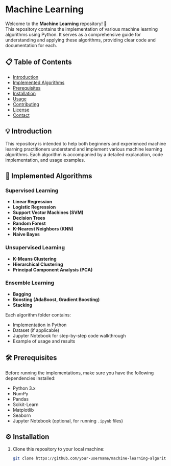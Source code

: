 # Machine Learning 

Welcome to the **Machine Learning** repository! 🚀  
This repository contains the implementation of various machine learning algorithms using Python. It serves as a comprehensive guide for understanding and applying these algorithms, providing clear code and documentation for each.

## 📋 Table of Contents

- [Introduction](#introduction)
- [Implemented Algorithms](#implemented-algorithms)
- [Prerequisites](#prerequisites)
- [Installation](#installation)
- [Usage](#usage)
- [Contributing](#contributing)
- [License](#license)
- [Contact](#contact)

## 💡 Introduction

This repository is intended to help both beginners and experienced machine learning practitioners understand and implement various machine learning algorithms. Each algorithm is accompanied by a detailed explanation, code implementation, and usage examples.

## 🧠 Implemented Algorithms

### Supervised Learning
- **Linear Regression**
- **Logistic Regression**
- **Support Vector Machines (SVM)**
- **Decision Trees**
- **Random Forest**
- **K-Nearest Neighbors (KNN)**
- **Naive Bayes**

### Unsupervised Learning
- **K-Means Clustering**
- **Hierarchical Clustering**
- **Principal Component Analysis (PCA)**

### Ensemble Learning
- **Bagging**
- **Boosting (AdaBoost, Gradient Boosting)**
- **Stacking**

Each algorithm folder contains:
- Implementation in Python
- Dataset (if applicable)
- Jupyter Notebook for step-by-step code walkthrough
- Example of usage and results

## 🛠 Prerequisites

Before running the implementations, make sure you have the following dependencies installed:

- Python 3.x
- NumPy
- Pandas
- Scikit-Learn
- Matplotlib
- Seaborn
- Jupyter Notebook (optional, for running `.ipynb` files)

## ⚙️ Installation

1. Clone this repository to your local machine:
   ```bash
   git clone https://github.com/your-username/machine-learning-algorithms.git
